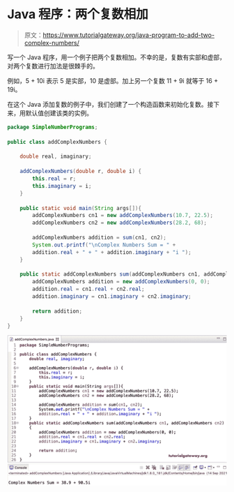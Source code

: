 # Java 程序：两个复数相加

> 原文：<https://www.tutorialgateway.org/java-program-to-add-two-complex-numbers/>

写一个 Java 程序，用一个例子把两个复数相加。不幸的是，复数有实部和虚部，对两个复数进行加法是很棘手的。

例如，5 + 10i 表示 5 是实部，10 是虚部。加上另一个复数 11 + 9i 就等于 16 + 19i。

在这个 Java 添加复数的例子中，我们创建了一个构造函数来初始化复数。接下来，用默认值创建该类的实例。

```java
package SimpleNumberPrograms;

public class addComplexNumbers {

	double real, imaginary;

	addComplexNumbers(double r, double i) {
		this.real = r;
		this.imaginary = i;
	}

	public static void main(String args[]){
		addComplexNumbers cn1 = new addComplexNumbers(10.7, 22.5);
		addComplexNumbers cn2 = new addComplexNumbers(28.2, 68);

		addComplexNumbers addition = sum(cn1, cn2);
		System.out.printf("\nComplex Numbers Sum = " + 
		addition.real + " + " + addition.imaginary + "i ");
	}

	public static addComplexNumbers sum(addComplexNumbers cn1, addComplexNumbers cn2) {
		addComplexNumbers addition = new addComplexNumbers(0, 0);
		addition.real = cn1.real + cn2.real;
		addition.imaginary = cn1.imaginary + cn2.imaginary;

		return addition;
	}
}
```

![Java Program to Add two Complex Numbers 1](img/1670ff7185fe9d555d9590cb47599cb6.png)